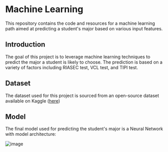 # Machine Learning

This repository contains the code and resources for a machine learning path aimed at predicting a student's major based on various input features.

## Introduction

The goal of this project is to leverage machine learning techniques to predict the major a student is likely to choose. The prediction is based on a variety of factors including RIASEC test, VCL test, and TIPI test.

## Dataset
The dataset used for this project is sourced from an open-source dataset available on Kaggle ([here](https://www.kaggle.com/datasets/lucasgreenwell/holland-code-riasec-test-responses))

## Model

The final model used for predicting the student's major is a Neural Network with model architecture:

![image](https://github.com/Nest-NextStep/nest-model/assets/92930757/9274609c-264b-4154-bb48-e9b8bca34d7c)
